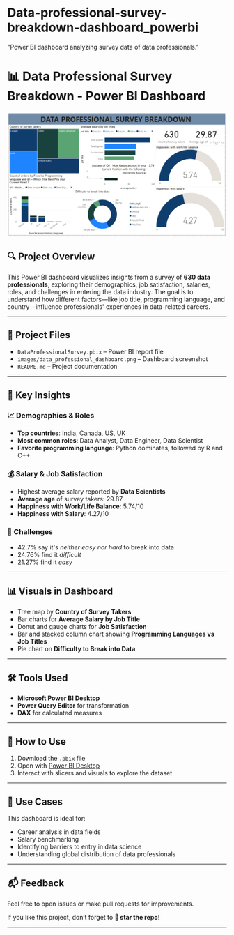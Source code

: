 # Data-professional-survey-breakdown-dashboard_powerbi
"Power BI dashboard analyzing survey data of data professionals."

# 📊 Data Professional Survey Breakdown - Power BI Dashboard

![Dashboard Screenshot](screenshot.png)

## 🔍 Project Overview

This Power BI dashboard visualizes insights from a survey of **630 data professionals**, exploring their demographics, job satisfaction, salaries, roles, and challenges in entering the data industry. The goal is to understand how different factors—like job title, programming language, and country—influence professionals' experiences in data-related careers.

---

## 📁 Project Files

- `DataProfessionalSurvey.pbix` – Power BI report file
- `images/data_professional_dashboard.png` – Dashboard screenshot
- `README.md` – Project documentation

---

## 📌 Key Insights

### 📈 Demographics & Roles
- **Top countries**: India, Canada, US, UK  
- **Most common roles**: Data Analyst, Data Engineer, Data Scientist  
- **Favorite programming language**: Python dominates, followed by R and C++

### 💰 Salary & Job Satisfaction
- Highest average salary reported by **Data Scientists**
- **Average age** of survey takers: 29.87
- **Happiness with Work/Life Balance**: 5.74/10  
- **Happiness with Salary**: 4.27/10  

### 🎯 Challenges
- 42.7% say it's *neither easy nor hard* to break into data  
- 24.76% find it *difficult*  
- 21.27% find it *easy*

---

## 📊 Visuals in Dashboard

- Tree map by **Country of Survey Takers**
- Bar charts for **Average Salary by Job Title**
- Donut and gauge charts for **Job Satisfaction**
- Bar and stacked column chart showing **Programming Languages vs Job Titles**
- Pie chart on **Difficulty to Break into Data**

---

## 🛠️ Tools Used

- **Microsoft Power BI Desktop**
- **Power Query Editor** for transformation
- **DAX** for calculated measures

---

## 🚀 How to Use

1. Download the `.pbix` file
2. Open with [Power BI Desktop](https://powerbi.microsoft.com/en-us/desktop/)
3. Interact with slicers and visuals to explore the dataset

---

## 🧠 Use Cases

This dashboard is ideal for:
- Career analysis in data fields
- Salary benchmarking
- Identifying barriers to entry in data science
- Understanding global distribution of data professionals

---

## 📬 Feedback

Feel free to open issues or make pull requests for improvements.

If you like this project, don’t forget to **🌟 star the repo**!

---

